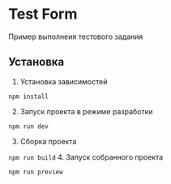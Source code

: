 # Test Form
Пример выполнеия тестового задания

## Установка

1. Установка зависимостей

```npm install```

2. Запуск проекта в режиме разработки

```npm run dev```

3. Сборка проекта

```npm run build```
4. Запуск собранного проекта

```npm run preview```
